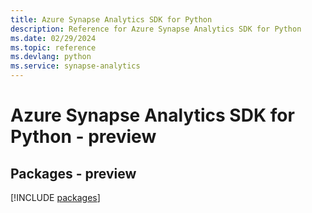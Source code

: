 ```yaml
---
title: Azure Synapse Analytics SDK for Python
description: Reference for Azure Synapse Analytics SDK for Python
ms.date: 02/29/2024
ms.topic: reference
ms.devlang: python
ms.service: synapse-analytics
---
```

# Azure Synapse Analytics SDK for Python - preview
## Packages - preview
[!INCLUDE [packages](synapse-analytics-index.md)]